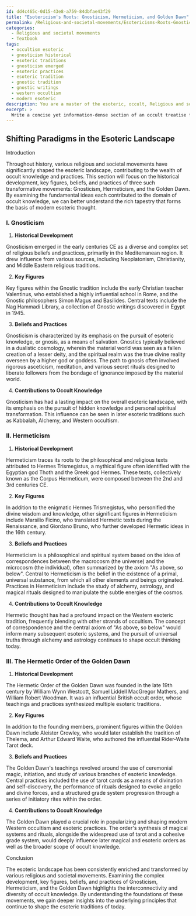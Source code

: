 ```yaml
---
id: dd4c465c-0d15-43e8-a759-84dbfae43f29
title: "Esotericism's Roots: Gnosticism, Hermeticism, and Golden Dawn"
permalink: /Religious-and-societal-movements/Esotericisms-Roots-Gnosticism-Hermeticism-and-Golden-Dawn/
categories:
  - Religious and societal movements
  - Textbook
tags:
  - occultism esoteric
  - gnosticism historical
  - esoteric traditions
  - gnosticism emerged
  - esoteric practices
  - esoteric tradition
  - gnostic tradition
  - gnostic writings
  - western occultism
  - modern esoteric
description: You are a master of the esoteric, occult, Religious and societal movements and education, you have written many textbooks on the subject in ways that provide students with rich and deep understanding of the subject. You are being asked to write textbook-like sections on a topic and you do it with full context, explainability, and reliability in accuracy to the true facts of the topic at hand, in a textbook style that a student would easily be able to learn from, in a rich, engaging, and contextual way. Always include relevant context (such as formulas and history), related concepts, and in a way that someone can gain deep insights from.
excerpt: > 
  Write a concise yet information-dense section of an occult treatise focusing on religious and societal movements that have significantly shaped the esoteric landscape. Explore the historical development, key figures, beliefs, and practices of at least three such movements, and examine the fundamental ideas they contributed to the domain of occult knowledge.
---
```


## Shifting Paradigms in the Esoteric Landscape

Introduction

Throughout history, various religious and societal movements have significantly shaped the esoteric landscape, contributing to the wealth of occult knowledge and practices. This section will focus on the historical development, key figures, beliefs, and practices of three such transformative movements: Gnosticism, Hermeticism, and the Golden Dawn. By examining the fundamental ideas each contributed to the domain of occult knowledge, we can better understand the rich tapestry that forms the basis of modern esoteric thought.

### I. Gnosticism

1. **Historical Development**

Gnosticism emerged in the early centuries CE as a diverse and complex set of religious beliefs and practices, primarily in the Mediterranean region. It drew influence from various sources, including Neoplatonism, Christianity, and Middle Eastern religious traditions.

2. **Key Figures**

Key figures within the Gnostic tradition include the early Christian teacher Valentinus, who established a highly influential school in Rome, and the Gnostic philosophers Simon Magus and Basilides. Central texts include the Nag Hammadi Library, a collection of Gnostic writings discovered in Egypt in 1945.

3. **Beliefs and Practices**

Gnosticism is characterized by its emphasis on the pursuit of esoteric knowledge, or gnosis, as a means of salvation. Gnostics typically believed in a dualistic cosmology, wherein the material world was seen as a fallen creation of a lesser deity, and the spiritual realm was the true divine reality overseen by a higher god or goddess. The path to gnosis often involved rigorous asceticism, meditation, and various secret rituals designed to liberate followers from the bondage of ignorance imposed by the material world.

4. **Contributions to Occult Knowledge**

Gnosticism has had a lasting impact on the overall esoteric landscape, with its emphasis on the pursuit of hidden knowledge and personal spiritual transformation. This influence can be seen in later esoteric traditions such as Kabbalah, Alchemy, and Western occultism.

### II. Hermeticism

1. **Historical Development**

Hermeticism traces its roots to the philosophical and religious texts attributed to Hermes Trismegistus, a mythical figure often identified with the Egyptian god Thoth and the Greek god Hermes. These texts, collectively known as the Corpus Hermeticum, were composed between the 2nd and 3rd centuries CE.

2. **Key Figures**

In addition to the enigmatic Hermes Trismegistus, who personified the divine wisdom and knowledge, other significant figures in Hermeticism include Marsilio Ficino, who translated Hermetic texts during the Renaissance, and Giordano Bruno, who further developed Hermetic ideas in the 16th century.

3. **Beliefs and Practices**

Hermeticism is a philosophical and spiritual system based on the idea of correspondences between the macrocosm (the universe) and the microcosm (the individual), often summarized by the axiom "As above, so below". Central to Hermeticism is the belief in the existence of a primal, universal substance, from which all other elements and beings originated. Practices in Hermeticism include the study of alchemy, astrology, and magical rituals designed to manipulate the subtle energies of the cosmos.

4. **Contributions to Occult Knowledge**

Hermetic thought has had a profound impact on the Western esoteric tradition, frequently blending with other strands of occultism. The concept of correspondence and the central axiom of "As above, so below" would inform many subsequent esoteric systems, and the pursuit of universal truths through alchemy and astrology continues to shape occult thinking today.

### III. The Hermetic Order of the Golden Dawn

1. **Historical Development**

The Hermetic Order of the Golden Dawn was founded in the late 19th century by William Wynn Westcott, Samuel Liddell MacGregor Mathers, and William Robert Woodman. It was an influential British occult order, whose teachings and practices synthesized multiple esoteric traditions.

2. **Key Figures**

In addition to the founding members, prominent figures within the Golden Dawn include Aleister Crowley, who would later establish the tradition of Thelema, and Arthur Edward Waite, who authored the influential Rider-Waite Tarot deck.

3. **Beliefs and Practices**

The Golden Dawn's teachings revolved around the use of ceremonial magic, initiation, and study of various branches of esoteric knowledge. Central practices included the use of tarot cards as a means of divination and self-discovery, the performance of rituals designed to evoke angelic and divine forces, and a structured grade system progression through a series of initiatory rites within the order.

4. **Contributions to Occult Knowledge**

The Golden Dawn played a crucial role in popularizing and shaping modern Western occultism and esoteric practices. The order's synthesis of magical systems and rituals, alongside the widespread use of tarot and a cohesive grade system, would deeply influence later magical and esoteric orders as well as the broader scope of occult knowledge.

Conclusion

The esoteric landscape has been consistently enriched and transformed by various religious and societal movements. Examining the complex development, key figures, beliefs, and practices of Gnosticism, Hermeticism, and the Golden Dawn highlights the interconnectivity and diversity of occult knowledge. By understanding the foundations of these movements, we gain deeper insights into the underlying principles that continue to shape the esoteric traditions of today.
